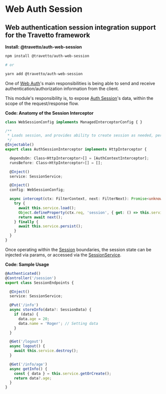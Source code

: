 <!-- This file was generated by @travetto/doc and should not be modified directly -->
<!-- Please modify https://github.com/travetto/travetto/tree/main/module/auth-web-session/DOC.tsx and execute "npx trv doc" to rebuild -->
# Web Auth Session

## Web authentication session integration support for the Travetto framework

**Install: @travetto/auth-web-session**
```bash
npm install @travetto/auth-web-session

# or

yarn add @travetto/auth-web-session
```

One of [Web Auth](https://github.com/travetto/travetto/tree/main/module/auth-web#readme "Web authentication integration support for the Travetto framework")'s main responsibilities is being able to send and receive authentication/authorization information from the client. 

This module's responsibility is, to expose [Auth Session](https://github.com/travetto/travetto/tree/main/module/auth-session#readme "Session provider for the travetto auth module.")'s data, within the scope of the request/response flow.

**Code: Anatomy of the Session Interceptor**
```typescript
class WebSessionConfig implements ManagedInterceptorConfig { }

/**
 * Loads session, and provides ability to create session as needed, persists when complete.
 */
@Injectable()
export class AuthSessionInterceptor implements HttpInterceptor {

  dependsOn: Class<HttpInterceptor>[] = [AuthContextInterceptor];
  runsBefore: Class<HttpInterceptor>[] = [];

  @Inject()
  service: SessionService;

  @Inject()
  config: WebSessionConfig;

  async intercept(ctx: FilterContext, next: FilterNext): Promise<unknown> {
    try {
      await this.service.load();
      Object.defineProperty(ctx.req, 'session', { get: () => this.service.getOrCreate() });
      return await next();
    } finally {
      await this.service.persist();
    }
  }
}
```

Once operating within the [Session](https://github.com/travetto/travetto/tree/main/module/auth-session/src/session.ts#L7) boundaries, the session state can be injected via params, or accessed via the [SessionService](https://github.com/travetto/travetto/tree/main/module/auth-session/src/service.ts#L14).

**Code: Sample Usage**
```typescript
@Authenticated()
@Controller('/session')
export class SessionEndpoints {

  @Inject()
  service: SessionService;

  @Put('/info')
  async storeInfo(data?: SessionData) {
    if (data) {
      data.age = 20;
      data.name = 'Roger'; // Setting data
    }
  }

  @Get('/logout')
  async logout() {
    await this.service.destroy();
  }

  @Get('/info/age')
  async getInfo() {
    const { data } = this.service.getOrCreate();
    return data?.age;
  }
}
```
